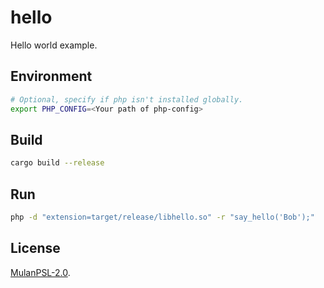 # hello

Hello world example.

## Environment

```bash
# Optional, specify if php isn't installed globally.
export PHP_CONFIG=<Your path of php-config>
```

## Build

```bash
cargo build --release
```

## Run

```bash
php -d "extension=target/release/libhello.so" -r "say_hello('Bob');"
```

## License

[MulanPSL-2.0](https://github.com/phper-framework/phper/blob/master/LICENSE).
